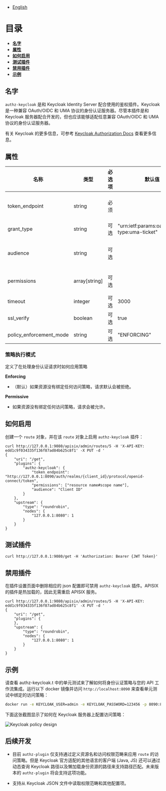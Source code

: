 <!--
#

# Licensed to the Apache Software Foundation (ASF) under one or more
# contributor license agreements.  See the NOTICE file distributed with
# this work for additional information regarding copyright ownership.
# The ASF licenses this file to You under the Apache License, Version 2.0
# (the "License"); you may not use this file except in compliance with
# the License.  You may obtain a copy of the License at
#
#     http://www.apache.org/licenses/LICENSE-2.0
#
# Unless required by applicable law or agreed to in writing, software
# distributed under the License is distributed on an "AS IS" BASIS,
# WITHOUT WARRANTIES OR CONDITIONS OF ANY KIND, either express or implied.
# See the License for the specific language governing permissions and
# limitations under the License.
#
-->

- [English](../../plugins/authz-keycloak.md)

# 目录
- [**名字**](#名字)
- [**属性**](#属性)
- [**如何启用**](#如何启用)
- [**测试插件**](#测试插件)
- [**禁用插件**](#禁用插件)
- [**示例**](#示例)

## 名字

`authz-keycloak` 是和 Keycloak Identity Server 配合使用的鉴权插件。Keycloak 是一种兼容 OAuth/OIDC 和 UMA 协议的身份认证服务器。尽管本插件是和 Keycloak 服务器配合开发的，但也应该能够适配任意兼容 OAuth/OIDC 和 UMA 协议的身份认证服务器。

有关 Keycloak 的更多信息，可参考 [Keycloak Authorization Docs](https://www.keycloak.org/docs/latest/authorization_services) 查看更多信息。

## 属性

| 名称                    | 类型          | 必选项 | 默认值      | 有效值                      | 描述                                                                                            |
| ----------------------- | ------------- | ------ | ----------- | --------------------------- | ----------------------------------------------------------------------------------------------- |
| token_endpoint          | string        | 必须   |             | [1, 4096]                   | 接受 OAuth2 兼容 token 的接口，需要支持 `urn:ietf:params:oauth:grant-type:uma-ticket` 授权类型  |
| grant_type              | string        | 可选   | "urn:ietf:params:oauth:grant-type:uma-ticket" | ["urn:ietf:params:oauth:grant-type:uma-ticket"] |                                    |
| audience                | string        | 可选   |             |                             | 客户端应用访问相应的资源服务器时所需提供的身份信息。当 permissions 参数有值时这个参数是必填的。 |
| permissions             | array[string] | 可选   |             |                             | 描述客户端应用所需访问的资源和权限范围的字符串。格式必须为：`RESOURCE_ID#SCOPE_ID`              |
| timeout                 | integer       | 可选   | 3000        | [1000, ...]                 | 与身份认证服务器的 http 连接的超时时间                                                          |
| ssl_verify              | boolean       | 可选   | true        |                             | 验证 SSL 证书与主机名是否匹配                                                                   |
| policy_enforcement_mode | string        | 可选   | "ENFORCING" | ["ENFORCING", "PERMISSIVE"] |                                                                                                 |

### 策略执行模式

定义了在处理身份认证请求时如何应用策略

**Enforcing**

- （默认）如果资源没有绑定任何访问策略，请求默认会被拒绝。

**Permissive**

- 如果资源没有绑定任何访问策略，请求会被允许。

## 如何启用

创建一个 `route` 对象，并在该 `route` 对象上启用 `authz-keycloak` 插件：

```shell
curl http://127.0.0.1:9080/apisix/admin/routes/5 -H 'X-API-KEY: edd1c9f034335f136f87ad84b625c8f1' -X PUT -d '
{
    "uri": "/get",
    "plugins": {
        "authz-keycloak": {
            "token_endpoint": "http://127.0.0.1:8090/auth/realms/{client_id}/protocol/openid-connect/token",
            "permissions": ["resource name#scope name"],
            "audience": "Client ID"
        }
    },
    "upstream": {
        "type": "roundrobin",
        "nodes": {
            "127.0.0.1:8080": 1
        }
    }
}
```

## 测试插件

```shell
curl http://127.0.0.1:9080/get -H 'Authorization: Bearer {JWT Token}'
```

## 禁用插件

在插件设置页面中删除相应的 json 配置即可禁用 `authz-keycloak` 插件。APISIX 的插件是热加载的，因此无需重启 APISIX 服务。

```shell
curl http://127.0.0.1:9080/apisix/admin/routes/5 -H 'X-API-KEY: edd1c9f034335f136f87ad84b625c8f1' -X PUT -d '
{
    "uri": "/get",
    "plugins": {
    },
    "upstream": {
        "type": "roundrobin",
        "nodes": {
            "127.0.0.1:8080": 1
        }
    }
}
```

## 示例

请查看 authz-keycloak.t 中的单元测试来了解如何将身份认证策略与您的 API 工作流集成。运行以下 docker 镜像并访问 `http://localhost:8090` 来查看单元测试中绑定的访问策略：

```bash
docker run -e KEYCLOAK_USER=admin -e KEYCLOAK_PASSWORD=123456 -p 8090:8080 sshniro/keycloak-apisix
```

下面这张截图显示了如何在 Keycloak 服务器上配置访问策略：

![Keycloak policy design](../../images/plugin/authz-keycloak.png)

## 后续开发

- 目前 `authz-plugin` 仅支持通过定义资源名和访问权限范畴来应用 `route` 的访问策略。但是 Keycloak 官方适配的其他语言的客户端 (Java, JS) 还可以通过动态查询 Keycloak 路径以及懒加载身份资源的路径来支持路径匹配。未来版本的 `authz-plugin` 将会支持这项功能。

- 支持从 Keycloak JSON 文件中读取权限范畴和其他配置项。
